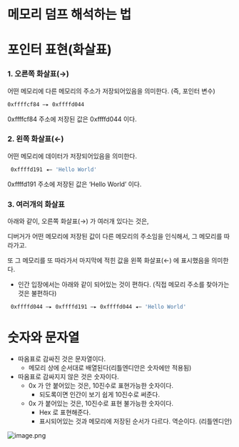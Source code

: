# 메모리 덤프 해석하는 법

# 포인터 표현(화살표)

### 1.  오른쪽 화살표(→)

어떤 메모리에 다른 메모리의 주소가 저장되어있음을 의미한다. (즉, 포인터 변수)

```bash
0xffffcf84 —▸ 0xffffd044
```

0xffffcf84 주소에 저장된 값은 0xffffd044 이다.

### 2. 왼쪽 화살표(←)

어떤 메모리에 데이터가 저장되어있음을 의미한다.

```bash
 0xffffd191 ◂— 'Hello World'
```

0xffffd191 주소에 저장된 값은 ‘Hello World’ 이다.

### 3. 여러개의 화살표

아래와 같이, 오른쪽 화살표(→) 가 여러개 있다는 것은, 

디버거가 어떤 메모리에 저장된 값이 다른 메모리의 주소임을 인식해서, 그 메모리를 따라가고.

또 그 메모리를 또 따라가서 마지막에 적힌 값을 왼쪽 화살표(←) 에 표시했음을 의미한다.

- 인간 입장에서는 아래와 같이 되어있는 것이 편하다. (직접 메모리 주소를 찾아가는 것은 불편하다)

```bash
 0xffffd044 —▸ 0xffffd191 —▸ 0xffffd044 ◂— 'Hello World'
```

# 숫자와 문자열

- 따옴표로 감싸진 것은 문자열이다.
    - 메모리 상에 순서대로 배열된다(리틀엔디안은 숫자에만 적용됨)
- 따옴표로 감싸지지 않은 것은 숫자이다.
    - 0x 가 안 붙어있는 것은, 10진수로 표현가능한 숫자이다.
        - 되도록이면 인간이 보기 쉽게 10진수로 써준다.
    - 0x 가 붙어있는 것은, 10진수로 표현 불가능한 숫자이다.
        - Hex 로 표현해준다.
        - 표시되어있는 것과 메모리에 저장된 순서가 다르다. 역순이다. (리틀엔디안)

![image.png](image%2045.png)